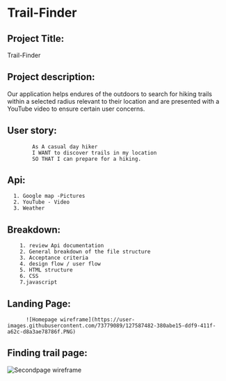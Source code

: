 # Trail-Finder
## Project Title: 
Trail-Finder
## Project description: 
Our application helps endures of the outdoors to search for hiking trails within a selected radius relevant to their location and are presented with a YouTube video to ensure certain user concerns.
## User story: 
            As A casual day hiker
            I WANT to discover trails in my location        
            SO THAT I can prepare for a hiking. 

## Api: 
      1. Google map -Pictures 
      2. YouTube - Video
      3. Weather 

## Breakdown: 
        1. review Api documentation
        2. General breakdown of the file structure
        3. Acceptance criteria
        4. design flow / user flow 
        5. HTML structure
        6. CSS
        7.javascript
        
       
       
## Landing Page: 
          ![Homepage wireframe](https://user-images.githubusercontent.com/73779089/127587482-380abe15-ddf9-411f-a62c-d8a3ae78786f.PNG)
            
## Finding trail page:
![Secondpage wireframe](https://user-images.githubusercontent.com/73779089/127587517-13260176-d56e-4fdb-b4cf-c00b778b3e3c.PNG)


        

